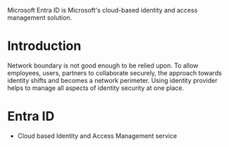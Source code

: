 Microsoft Entra ID is Microsoft's cloud-based identity and access management solution.

# Introduction

Network boundary is not good enough to be relied upon. To allow employees, users, partners to collaborate securely, the approach towards identity shifts and becomes a network perimeter. Using identity provider helps to manage all aspects of identity security at one place.

# Entra ID

- Cloud based Identity and Access Management service